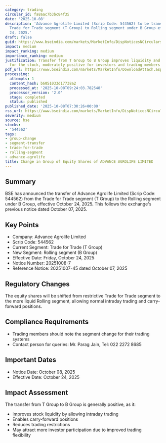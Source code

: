 ```yaml
---
category: trading
circular_id: fa8aac7b3bc84f35
date: '2025-10-08'
description: 'Advance Agrolife Limited (Scrip Code: 544562) to be transferred from
  Trade for Trade segment (T Group) to Rolling segment under B Group effective October
  24, 2025.'
draft: false
guid: https://www.bseindia.com/markets/MarketInfo/DispNoticesNCirculars.aspx?Noticeid={93B77560-A739-4535-A5CE-CDE031D9CA62}&noticeno=20251008-7&dt=10/08/2025&icount=7&totcount=12&flag=0
impact: medium
impact_ranking: medium
importance_ranking: medium
justification: Transfer from T Group to B Group improves liquidity and trading flexibility
  for the stock, moderately positive for investors and trading members
pdf_url: https://www.bseindia.com/markets/MarketInfo/DownloadAttach.aspx?id=20251008-7&attachedId=
processing:
  attempts: 1
  content_hash: b6051033d17738a2
  processed_at: '2025-10-08T09:24:03.782548'
  processor_version: '2.0'
  stage: completed
  status: published
published_date: '2025-10-08T07:30:26+00:00'
rss_url: https://www.bseindia.com/markets/MarketInfo/DispNoticesNCirculars.aspx?Noticeid={93B77560-A739-4535-A5CE-CDE031D9CA62}&noticeno=20251008-7&dt=10/08/2025&icount=7&totcount=12&flag=0
severity: medium
source: bse
stocks:
- '544562'
tags:
- group-change
- segment-transfer
- trade-for-trade
- rolling-segment
- advance-agrolife
title: Change in Group of Equity Shares of ADVANCE AGROLIFE LIMITED
---
```


## Summary

BSE has announced the transfer of Advance Agrolife Limited (Scrip Code: 544562) from the Trade for Trade segment (T Group) to the Rolling segment under B Group, effective October 24, 2025. This follows the exchange's previous notice dated October 07, 2025.

## Key Points

- Company: Advance Agrolife Limited
- Scrip Code: 544562
- Current Segment: Trade for Trade (T Group)
- New Segment: Rolling segment (B Group)
- Effective Date: Friday, October 24, 2025
- Notice Number: 20251008-7
- Reference Notice: 20251007-45 dated October 07, 2025

## Regulatory Changes

The equity shares will be shifted from restrictive Trade for Trade segment to the more liquid Rolling segment, allowing normal intraday trading and carry-forward positions.

## Compliance Requirements

- Trading members should note the segment change for their trading systems
- Contact person for queries: Mr. Parag Jain, Tel: 022 2272 8685

## Important Dates

- Notice Date: October 08, 2025
- Effective Date: October 24, 2025

## Impact Assessment

The transfer from T Group to B Group is generally positive, as it:
- Improves stock liquidity by allowing intraday trading
- Enables carry-forward positions
- Reduces trading restrictions
- May attract more investor participation due to improved trading flexibility